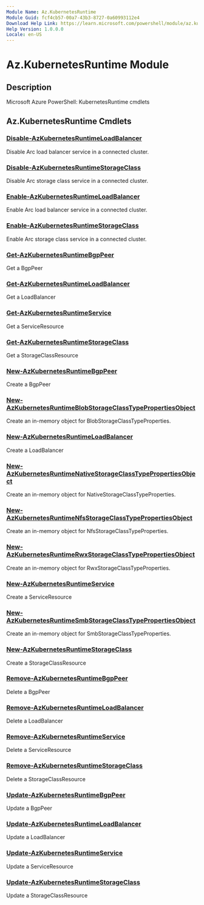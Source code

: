 ```yaml
---
Module Name: Az.KubernetesRuntime
Module Guid: fcf4cb57-00a7-43b3-8727-0a60993112e4
Download Help Link: https://learn.microsoft.com/powershell/module/az.kubernetesruntime
Help Version: 1.0.0.0
Locale: en-US
---
```


# Az.KubernetesRuntime Module
## Description
Microsoft Azure PowerShell: KubernetesRuntime cmdlets

## Az.KubernetesRuntime Cmdlets
### [Disable-AzKubernetesRuntimeLoadBalancer](Disable-AzKubernetesRuntimeLoadBalancer.md)
Disable Arc load balancer service in a connected cluster.

### [Disable-AzKubernetesRuntimeStorageClass](Disable-AzKubernetesRuntimeStorageClass.md)
Disable Arc storage class service in a connected cluster.

### [Enable-AzKubernetesRuntimeLoadBalancer](Enable-AzKubernetesRuntimeLoadBalancer.md)
Enable Arc load balancer service in a connected cluster.

### [Enable-AzKubernetesRuntimeStorageClass](Enable-AzKubernetesRuntimeStorageClass.md)
Enable Arc storage class service in a connected cluster.

### [Get-AzKubernetesRuntimeBgpPeer](Get-AzKubernetesRuntimeBgpPeer.md)
Get a BgpPeer

### [Get-AzKubernetesRuntimeLoadBalancer](Get-AzKubernetesRuntimeLoadBalancer.md)
Get a LoadBalancer

### [Get-AzKubernetesRuntimeService](Get-AzKubernetesRuntimeService.md)
Get a ServiceResource

### [Get-AzKubernetesRuntimeStorageClass](Get-AzKubernetesRuntimeStorageClass.md)
Get a StorageClassResource

### [New-AzKubernetesRuntimeBgpPeer](New-AzKubernetesRuntimeBgpPeer.md)
Create a BgpPeer

### [New-AzKubernetesRuntimeBlobStorageClassTypePropertiesObject](New-AzKubernetesRuntimeBlobStorageClassTypePropertiesObject.md)
Create an in-memory object for BlobStorageClassTypeProperties.

### [New-AzKubernetesRuntimeLoadBalancer](New-AzKubernetesRuntimeLoadBalancer.md)
Create a LoadBalancer

### [New-AzKubernetesRuntimeNativeStorageClassTypePropertiesObject](New-AzKubernetesRuntimeNativeStorageClassTypePropertiesObject.md)
Create an in-memory object for NativeStorageClassTypeProperties.

### [New-AzKubernetesRuntimeNfsStorageClassTypePropertiesObject](New-AzKubernetesRuntimeNfsStorageClassTypePropertiesObject.md)
Create an in-memory object for NfsStorageClassTypeProperties.

### [New-AzKubernetesRuntimeRwxStorageClassTypePropertiesObject](New-AzKubernetesRuntimeRwxStorageClassTypePropertiesObject.md)
Create an in-memory object for RwxStorageClassTypeProperties.

### [New-AzKubernetesRuntimeService](New-AzKubernetesRuntimeService.md)
Create a ServiceResource

### [New-AzKubernetesRuntimeSmbStorageClassTypePropertiesObject](New-AzKubernetesRuntimeSmbStorageClassTypePropertiesObject.md)
Create an in-memory object for SmbStorageClassTypeProperties.

### [New-AzKubernetesRuntimeStorageClass](New-AzKubernetesRuntimeStorageClass.md)
Create a StorageClassResource

### [Remove-AzKubernetesRuntimeBgpPeer](Remove-AzKubernetesRuntimeBgpPeer.md)
Delete a BgpPeer

### [Remove-AzKubernetesRuntimeLoadBalancer](Remove-AzKubernetesRuntimeLoadBalancer.md)
Delete a LoadBalancer

### [Remove-AzKubernetesRuntimeService](Remove-AzKubernetesRuntimeService.md)
Delete a ServiceResource

### [Remove-AzKubernetesRuntimeStorageClass](Remove-AzKubernetesRuntimeStorageClass.md)
Delete a StorageClassResource

### [Update-AzKubernetesRuntimeBgpPeer](Update-AzKubernetesRuntimeBgpPeer.md)
Update a BgpPeer

### [Update-AzKubernetesRuntimeLoadBalancer](Update-AzKubernetesRuntimeLoadBalancer.md)
Update a LoadBalancer

### [Update-AzKubernetesRuntimeService](Update-AzKubernetesRuntimeService.md)
Update a ServiceResource

### [Update-AzKubernetesRuntimeStorageClass](Update-AzKubernetesRuntimeStorageClass.md)
Update a StorageClassResource

